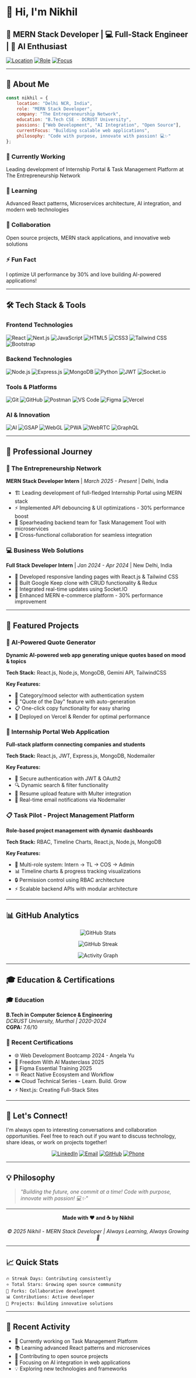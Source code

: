 # 👋 Hi, I'm Nikhil

## 🚀 MERN Stack Developer | 💻 Full-Stack Engineer | 🤖 AI Enthusiast

[![Location](https://img.shields.io/badge/📍-Delhi%20NCR,%20India-blue?style=for-the-badge)](https://www.google.com/maps/place/Delhi)
[![Role](https://img.shields.io/badge/🚀-MERN%20Developer-green?style=for-the-badge)](#)
[![Focus](https://img.shields.io/badge/⚡-AI%20Enthusiast-purple?style=for-the-badge)](#)

---

## 🚀 About Me

```javascript
const nikhil = {
    location: "Delhi NCR, India",
    role: "MERN Stack Developer",
    company: "The Entrepreneurship Network",
    education: "B.Tech CSE - DCRUST University",
    passions: ["Web Development", "AI Integration", "Open Source"],
    currentFocus: "Building scalable web applications",
    philosophy: "Code with purpose, innovate with passion! 💻✨"
};
```

### 🔭 Currently Working
Leading development of Internship Portal & Task Management Platform at The Entrepreneurship Network

### 🌱 Learning
Advanced React patterns, Microservices architecture, AI integration, and modern web technologies

### 👯 Collaboration
Open source projects, MERN stack applications, and innovative web solutions

### ⚡ Fun Fact
I optimize UI performance by 30% and love building AI-powered applications!

---

## 🛠️ Tech Stack & Tools

### Frontend Technologies
![React](https://img.shields.io/badge/React-20232A?style=for-the-badge&logo=react&logoColor=61DAFB)
![Next.js](https://img.shields.io/badge/Next.js-000000?style=for-the-badge&logo=next.js&logoColor=white)
![JavaScript](https://img.shields.io/badge/JavaScript-F7DF1E?style=for-the-badge&logo=javascript&logoColor=black)
![HTML5](https://img.shields.io/badge/HTML5-E34F26?style=for-the-badge&logo=html5&logoColor=white)
![CSS3](https://img.shields.io/badge/CSS3-1572B6?style=for-the-badge&logo=css3&logoColor=white)
![Tailwind CSS](https://img.shields.io/badge/Tailwind_CSS-38B2AC?style=for-the-badge&logo=tailwind-css&logoColor=white)
![Bootstrap](https://img.shields.io/badge/Bootstrap-563D7C?style=for-the-badge&logo=bootstrap&logoColor=white)

### Backend Technologies
![Node.js](https://img.shields.io/badge/Node.js-43853D?style=for-the-badge&logo=node.js&logoColor=white)
![Express.js](https://img.shields.io/badge/Express.js-404D59?style=for-the-badge)
![MongoDB](https://img.shields.io/badge/MongoDB-4EA94B?style=for-the-badge&logo=mongodb&logoColor=white)
![Python](https://img.shields.io/badge/Python-3776AB?style=for-the-badge&logo=python&logoColor=white)
![JWT](https://img.shields.io/badge/JWT-black?style=for-the-badge&logo=JSON%20web%20tokens)
![Socket.io](https://img.shields.io/badge/Socket.io-black?style=for-the-badge&logo=socket.io&badgeColor=010101)

### Tools & Platforms
![Git](https://img.shields.io/badge/Git-F05032?style=for-the-badge&logo=git&logoColor=white)
![GitHub](https://img.shields.io/badge/GitHub-100000?style=for-the-badge&logo=github&logoColor=white)
![Postman](https://img.shields.io/badge/Postman-FF6C37?style=for-the-badge&logo=postman&logoColor=white)
![VS Code](https://img.shields.io/badge/Visual_Studio_Code-0078D4?style=for-the-badge&logo=visual%20studio%20code&logoColor=white)
![Figma](https://img.shields.io/badge/Figma-F24E1E?style=for-the-badge&logo=figma&logoColor=white)
![Vercel](https://img.shields.io/badge/Vercel-000000?style=for-the-badge&logo=vercel&logoColor=white)

### AI & Innovation
![AI](https://img.shields.io/badge/Gemini_API-4285F4?style=for-the-badge&logo=google&logoColor=white)
![GSAP](https://img.shields.io/badge/GSAP-88CE02?style=for-the-badge&logo=greensock&logoColor=white)
![WebGL](https://img.shields.io/badge/WebGL-990000?style=for-the-badge&logo=webgl&logoColor=white)
![PWA](https://img.shields.io/badge/PWA-5A0FC8?style=for-the-badge&logo=pwa&logoColor=white)
![WebRTC](https://img.shields.io/badge/WebRTC-333333?style=for-the-badge&logo=webrtc&logoColor=white)
![GraphQL](https://img.shields.io/badge/GraphQL-E10098?style=for-the-badge&logo=graphql&logoColor=white)

---

## 💼 Professional Journey

### 🚀 The Entrepreneurship Network
**MERN Stack Developer Intern** | *March 2025 - Present* | Delhi, India

- 🏗️ Leading development of full-fledged Internship Portal using MERN stack
- ⚡ Implemented API debouncing & UI optimizations - 30% performance boost
- 🔧 Spearheading backend team for Task Management Tool with microservices
- 👥 Cross-functional collaboration for seamless integration

### 💻 Business Web Solutions
**Full Stack Developer Intern** | *Jan 2024 - Apr 2024* | New Delhi, India

- 🎨 Developed responsive landing pages with React.js & Tailwind CSS
- 📝 Built Google Keep clone with CRUD functionality & Redux
- 🔄 Integrated real-time updates using Socket.IO
- 🛒 Enhanced MERN e-commerce platform - 30% performance improvement

---

## 🎯 Featured Projects

### 🤖 AI-Powered Quote Generator
**Dynamic AI-powered web app generating unique quotes based on mood & topics**

**Tech Stack:** React.js, Node.js, MongoDB, Gemini API, TailwindCSS

**Key Features:**
- 🎯 Category/mood selector with authentication system
- 📅 "Quote of the Day" feature with auto-generation
- 📋 One-click copy functionality for easy sharing
- 🚀 Deployed on Vercel & Render for optimal performance

### 💼 Internship Portal Web Application
**Full-stack platform connecting companies and students**

**Tech Stack:** React.js, JWT, Express.js, MongoDB, Nodemailer

**Key Features:**
- 🔐 Secure authentication with JWT & OAuth2
- 🔍 Dynamic search & filter functionality
- 📄 Resume upload feature with Multer integration
- 📧 Real-time email notifications via Nodemailer

### 📋 Task Pilot - Project Management Platform
**Role-based project management with dynamic dashboards**

**Tech Stack:** RBAC, Timeline Charts, React.js, Node.js, MongoDB

**Key Features:**
- 👥 Multi-role system: Intern → TL → COS → Admin
- 📊 Timeline charts & progress tracking visualizations
- 🔒 Permission control using RBAC architecture
- ⚡ Scalable backend APIs with modular architecture

---

## 📊 GitHub Analytics

<div align="center">

![GitHub Stats](https://github-readme-stats.vercel.app/api?username=Nikhilconnectnow&show_icons=true&theme=radical&hide_border=true&bg_color=0f0f23&title_color=e94560&text_color=f5f5f5&icon_color=00f5ff)

![GitHub Streak](https://github-readme-streak-stats.herokuapp.com/?user=Nikhilconnectnow&theme=radical&hide_border=true&background=0f0f23&stroke=e94560&ring=00f5ff&fire=f5f5f5&currStreakLabel=00f5ff)

![Activity Graph](https://github-readme-activity-graph.vercel.app/graph?username=Nikhilconnectnow&theme=react-dark&hide_border=true&area=true&bg_color=0f0f23&color=e94560&line=00f5ff&point=f5f5f5)

</div>

---

## 🎓 Education & Certifications

### 🎓 Education
**B.Tech in Computer Science & Engineering**  
*DCRUST University, Murthal | 2020-2024*  
**CGPA:** 7.6/10

### 📜 Recent Certifications
- 🌐 Web Development Bootcamp 2024 - Angela Yu
- 🤖 Freedom With AI Masterclass 2025
- 🎨 Figma Essential Training 2025
- ⚛️ React Native Ecosystem and Workflow
- ☁️ Cloud Technical Series - Learn. Build. Grow
- ⚡ Next.js: Creating Full-Stack Sites

---

## 🤝 Let's Connect!

I'm always open to interesting conversations and collaboration opportunities. Feel free to reach out if you want to discuss technology, share ideas, or work on projects together!

<div align="center">

[![LinkedIn](https://img.shields.io/badge/LinkedIn-0077B5?style=for-the-badge&logo=linkedin&logoColor=white)](https://linkedin.com/in/nikhilconnectnow)
[![Email](https://img.shields.io/badge/Email-D14836?style=for-the-badge&logo=gmail&logoColor=white)](mailto:nikhil.connectnow@gmail.com)
[![GitHub](https://img.shields.io/badge/GitHub-100000?style=for-the-badge&logo=github&logoColor=white)](https://github.com/Nikhilconnectnow)
[![Phone](https://img.shields.io/badge/Phone-25D366?style=for-the-badge&logo=whatsapp&logoColor=white)](tel:+91-8398934643)

</div>

---

## 💡 Philosophy

> *"Building the future, one commit at a time! Code with purpose, innovate with passion! 💻✨"*

---

<div align="center">

**Made with ❤️ and ☕ by Nikhil**

*© 2025 Nikhil - MERN Stack Developer | Always Learning, Always Growing 🚀*

</div>

---

## 📈 Quick Stats

```text
🔥 Streak Days: Contributing consistently
⭐ Total Stars: Growing open source community
🍴 Forks: Collaborative development
📊 Contributions: Active developer
🚀 Projects: Building innovative solutions
```

---

## 🌟 Recent Activity

- 🔨 Currently working on Task Management Platform
- 📚 Learning advanced React patterns and microservices
- 🤝 Contributing to open source projects
- 🎯 Focusing on AI integration in web applications
- 💡 Exploring new technologies and frameworks

